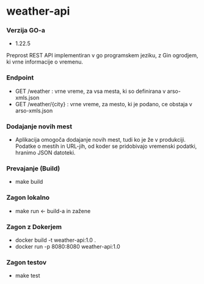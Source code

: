 # weather-api

### Verzija GO-a

 - 1.22.5

Preprost REST API implementiran v go programskem jeziku, z Gin ogrodjem, ki vrne informacije o vremenu.

### Endpoint 

- GET /weather : vrne vreme, za vsa mesta, ki so definirana v arso-xmls.json
- GET /weather/{city} : vrne vreme, za mesto, ki je podano, ce obstaja v arso-xmls.json

### Dodajanje novih mest

- Aplikacija omogoča dodajanje novih mest, tudi ko je že v produkciji. Podatke o mestih in URL-jih, od koder se pridobivajo vremenski podatki, hranimo JSON datoteki.

### Prevajanje (Build)
 
- make build

### Zagon lokalno

- make run <- build-a in zažene

### Zagon z Dokerjem

- docker build -t weather-api:1.0 .    
- docker run -p 8080:8080 weather-api:1.0

### Zagon testov

- make test